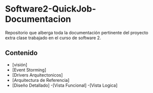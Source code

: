 # Software2-QuickJob-Documentacion

Repositorio que alberga toda la documentación pertinente del proyecto extra clase trabajado en el curso de software 2.

## Contenido

- [visión]
- [Event Storming]
- [Drivers Arquitectonicos]
- [Arquitectura de Referencia]
- [Diseño Detallado]
  -[Vista Funcional]
  -[Vista Logica]
